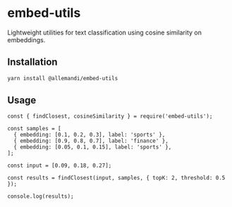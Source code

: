 # embed-utils

Lightweight utilities for text classification using cosine similarity on embeddings.

## Installation

```bash
yarn install @allemandi/embed-utils
```

## Usage
```
const { findClosest, cosineSimilarity } = require('embed-utils');

const samples = [
  { embedding: [0.1, 0.2, 0.3], label: 'sports' },
  { embedding: [0.9, 0.8, 0.7], label: 'finance' },
  { embedding: [0.05, 0.1, 0.15], label: 'sports' },
];

const input = [0.09, 0.18, 0.27];

const results = findClosest(input, samples, { topK: 2, threshold: 0.5 });

console.log(results);
```
